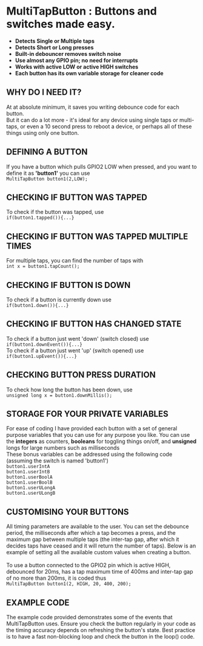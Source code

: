# MultiTapButton : Buttons and switches made easy.

<strong>
<ul>
  <li>Detects Single or Multiple taps</li>
  <li>Detects Short or Long presses</li>
  <li>Built-in debouncer removes switch noise</li>
  <li>Use almost any GPIO pin; no need for interrupts</li>
  <li>Works with active LOW or active HIGH switches</li>
  <li>Each button has its own variable storage for cleaner code</li>
</ul> 
</strong>

## WHY DO I NEED IT?
At at absolute minimum, it saves you writing debounce code for each button.<br>
But it can do a lot more - it's ideal for any device using single taps or multi-taps, or even a 10 second press to reboot a device, or perhaps all of these things using only one button.

## DEFINING A BUTTON
If you have a button which pulls GPIO2 LOW when pressed, and you want to define it as <strong>'button1'</strong> you can use <br>
`MultiTapButton button1(2,LOW);`

## CHECKING IF BUTTON WAS TAPPED
To check if the button was tapped, use <br>`if(button1.tapped()){...}`<br>
## CHECKING IF BUTTON WAS TAPPED MULTIPLE TIMES
For multiple taps, you can find the number of taps with <br>`int x = button1.tapCount();`

## CHECKING IF BUTTON IS DOWN
To check if a button is currently down use<br> `if(button1.down()){...}`

## CHECKING IF BUTTON HAS CHANGED STATE

To check if a button just went 'down' (switch closed) use <br>`if(button1.downEvent()){...}`<br>
To check if a button just went 'up' (switch opened) use <br>`if(button1.upEvent()){...}`

## CHECKING BUTTON PRESS DURATION
To check how long the button has been down, use <br>`unsigned long x = button1.downMillis();`

## STORAGE FOR YOUR PRIVATE VARIABLES
 For ease of coding I have provided each button with a set of general purpose variables that you can use for any purpose you like. You can use the <strong>integers</strong> as counters, <strong>booleans</strong> for toggling things on/off, and <strong>unsigned</strong>
 longs for large numbers such as milliseconds<br>
 These bonus variables can be addressed
  using the following code (assuming the switch is named 'button1')<br>
	`button1.userIntA`<br>
	`button1.userIntB`<br>
	`button1.userBoolA`<br>
	`button1.userBoolB`<br>
  `button1.userULongA`<br>
  `button1.userULongB`

  ## CUSTOMISING YOUR BUTTONS
  All timing parameters are available to the user. You can set the debounce period, the milliseconds after which a tap becomes a press, and the maximum gap between multiple taps (the inter-tap gap, after which it decides taps have ceased and it will return the number of taps).
  Below is an example of setting all the available custom values when creating a button.<br><br>
  To use a button connected to the GPIO2 pin which is active HIGH, debounced for 20ms, has a tap maximum time of 400ms and inter-tap gap of no more than 200ms, it is coded thus<br>
 `MultiTapButton button1(2, HIGH, 20, 400, 200);`

  ## EXAMPLE CODE
  The example code provided demonstrates some of the events that MultiTapButton uses. Ensure you check the button regularly in your code as the timing accuracy depends on refreshing the button's state. Best practice is to have a fast non-blocking loop and check the button in the loop() code.
